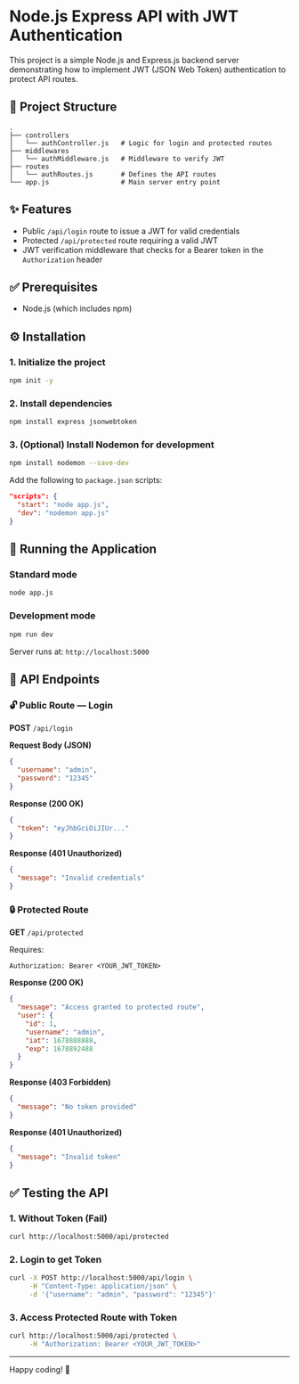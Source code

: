 # Node.js Express API with JWT Authentication

This project is a simple Node.js and Express.js backend server demonstrating how to implement JWT (JSON Web Token) authentication to protect API routes.

## 📁 Project Structure

```
.
├── controllers
│   └── authController.js   # Logic for login and protected routes
├── middlewares
│   └── authMiddleware.js   # Middleware to verify JWT
├── routes
│   └── authRoutes.js       # Defines the API routes
└── app.js                  # Main server entry point
```

## ✨ Features

- Public `/api/login` route to issue a JWT for valid credentials
- Protected `/api/protected` route requiring a valid JWT
- JWT verification middleware that checks for a Bearer token in the `Authorization` header

## ✅ Prerequisites

- Node.js (which includes npm)

## ⚙️ Installation

### 1. Initialize the project
```bash
npm init -y
```

### 2. Install dependencies
```bash
npm install express jsonwebtoken
```

### 3. (Optional) Install Nodemon for development
```bash
npm install nodemon --save-dev
```

Add the following to `package.json` scripts:
```json
"scripts": {
  "start": "node app.js",
  "dev": "nodemon app.js"
}
```

## 🚀 Running the Application

### Standard mode
```bash
node app.js
```

### Development mode
```bash
npm run dev
```

Server runs at: `http://localhost:5000`

## 📌 API Endpoints

### 🔓 Public Route — Login
**POST** `/api/login`

**Request Body (JSON)**
```json
{
  "username": "admin",
  "password": "12345"
}
```

**Response (200 OK)**
```json
{
  "token": "eyJhbGciOiJIUr..."
}
```

**Response (401 Unauthorized)**
```json
{
  "message": "Invalid credentials"
}
```

### 🔒 Protected Route
**GET** `/api/protected`

Requires:
```
Authorization: Bearer <YOUR_JWT_TOKEN>
```

**Response (200 OK)**
```json
{
  "message": "Access granted to protected route",
  "user": {
    "id": 1,
    "username": "admin",
    "iat": 1678888888,
    "exp": 1678892488
  }
}
```

**Response (403 Forbidden)**
```json
{
  "message": "No token provided"
}
```

**Response (401 Unauthorized)**
```json
{
  "message": "Invalid token"
}
```

## ✅ Testing the API

### 1. Without Token (Fail)
```bash
curl http://localhost:5000/api/protected
```

### 2. Login to get Token
```bash
curl -X POST http://localhost:5000/api/login \
     -H "Content-Type: application/json" \
     -d '{"username": "admin", "password": "12345"}'
```

### 3. Access Protected Route with Token
```bash
curl http://localhost:5000/api/protected \
     -H "Authorization: Bearer <YOUR_JWT_TOKEN>"
```

---

Happy coding! 🚀
